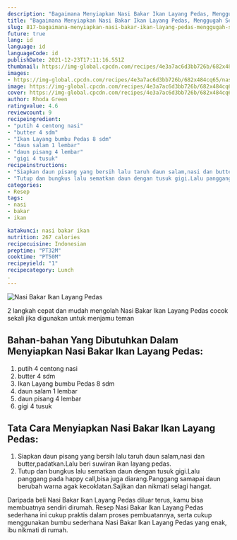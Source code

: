 ```yaml
---
description: "Bagaimana Menyiapkan Nasi Bakar Ikan Layang Pedas, Menggugah Selera"
title: "Bagaimana Menyiapkan Nasi Bakar Ikan Layang Pedas, Menggugah Selera"
slug: 817-bagaimana-menyiapkan-nasi-bakar-ikan-layang-pedas-menggugah-selera
future: true
lang: id
language: id
languageCode: id
publishDate: 2021-12-23T17:11:16.551Z 
thumbnail: https://img-global.cpcdn.com/recipes/4e3a7ac6d3bb726b/682x484cq65/nasi-bakar-ikan-layang-pedas-foto-resep-utama.png
images:
- https://img-global.cpcdn.com/recipes/4e3a7ac6d3bb726b/682x484cq65/nasi-bakar-ikan-layang-pedas-foto-resep-utama.png
image: https://img-global.cpcdn.com/recipes/4e3a7ac6d3bb726b/682x484cq65/nasi-bakar-ikan-layang-pedas-foto-resep-utama.png
cover: https://img-global.cpcdn.com/recipes/4e3a7ac6d3bb726b/682x484cq65/nasi-bakar-ikan-layang-pedas-foto-resep-utama.png
author: Rhoda Green
ratingvalue: 4.6
reviewcount: 9
recipeingredient:
- "putih 4 centong nasi"
- "butter 4 sdm"
- "Ikan Layang bumbu Pedas 8 sdm"
- "daun salam 1 lembar"
- "daun pisang 4 lembar"
- "gigi 4 tusuk"
recipeinstructions:
- "Siapkan daun pisang yang bersih lalu taruh daun salam,nasi dan butter,padatkan.Lalu beri suwiran ikan layang pedas."
- "Tutup dan bungkus lalu sematkan daun dengan tusuk gigi.Lalu panggang pada happy call,bisa juga diarang.Panggang samapai daun berubah warna agak kecoklatan.Sajikan dan nikmati selagi hangat."
categories:
- Resep
tags:
- nasi
- bakar
- ikan

katakunci: nasi bakar ikan 
nutrition: 267 calories
recipecuisine: Indonesian
preptime: "PT32M"
cooktime: "PT50M"
recipeyield: "1"
recipecategory: Lunch
. 
---
```



![Nasi Bakar Ikan Layang Pedas](https://img-global.cpcdn.com/recipes/4e3a7ac6d3bb726b/682x484cq65/nasi-bakar-ikan-layang-pedas-foto-resep-utama.png)

2 langkah cepat dan mudah mengolah  Nasi Bakar Ikan Layang Pedas cocok sekali jika digunakan untuk menjamu teman

<!--inarticleads1-->

## Bahan-bahan Yang Dibutuhkan Dalam Menyiapkan Nasi Bakar Ikan Layang Pedas:

1. putih 4 centong nasi
1. butter 4 sdm
1. Ikan Layang bumbu Pedas 8 sdm
1. daun salam 1 lembar
1. daun pisang 4 lembar
1. gigi 4 tusuk



<!--inarticleads2-->

## Tata Cara Menyiapkan Nasi Bakar Ikan Layang Pedas:

1. Siapkan daun pisang yang bersih lalu taruh daun salam,nasi dan butter,padatkan.Lalu beri suwiran ikan layang pedas.
1. Tutup dan bungkus lalu sematkan daun dengan tusuk gigi.Lalu panggang pada happy call,bisa juga diarang.Panggang samapai daun berubah warna agak kecoklatan.Sajikan dan nikmati selagi hangat.




Daripada   beli  Nasi Bakar Ikan Layang Pedas  diluar terus, kamu  bisa membuatnya sendiri dirumah. Resep  Nasi Bakar Ikan Layang Pedas  sederhana ini cukup praktis dalam proses pembuatannya, serta cukup menggunakan bumbu sederhana  Nasi Bakar Ikan Layang Pedas  yang enak, ibu nikmati di rumah.
